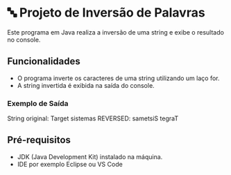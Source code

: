 # 🔤 Projeto de Inversão de Palavras
Este programa em Java realiza a inversão de uma string e exibe o resultado no console. 

## Funcionalidades
- O programa inverte os caracteres de uma string utilizando um laço for.
- A string invertida é exibida na saída do console.

### Exemplo de Saída
String original: Target sistemas
REVERSED: sametsiS tegraT


## Pré-requisitos
- JDK (Java Development Kit) instalado na máquina.
- IDE por exemplo Eclipse ou VS Code

